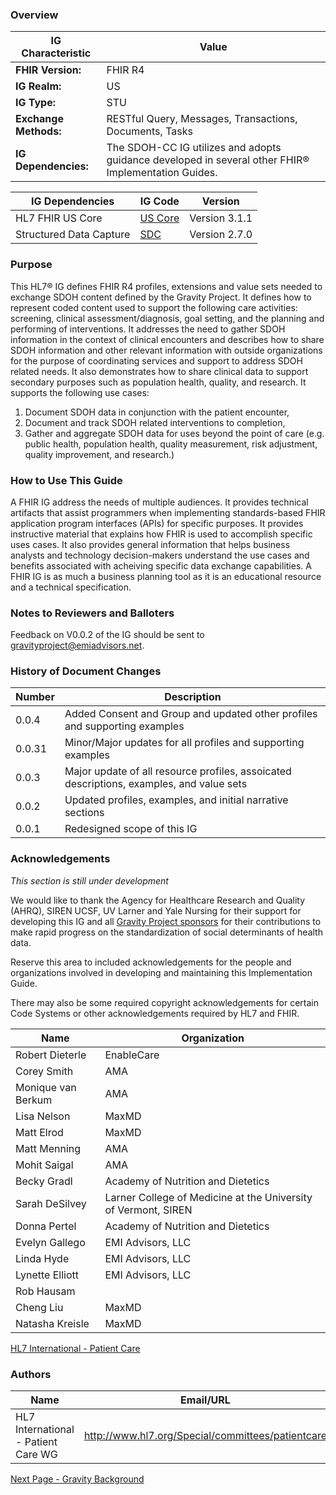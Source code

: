 ### Overview

|IG Characteristic  |     Value |
|------------------------------------------------------|--------------------------------------------|
|**FHIR Version:** |    FHIR R4 |
|**IG Realm:** |    US |
|**IG Type:** |    STU |
|**Exchange Methods:** |    RESTful Query, Messages, Transactions, Documents, Tasks |
|**IG Dependencies:** |    The SDOH-CC IG utilizes and adopts guidance developed in several other FHIR&reg; Implementation Guides. |





|IG Dependencies         |  IG Code         | Version                      |
|----------------------------------|-------------------------|---------------|
| HL7 FHIR US Core               |  [US Core](http://hl7.org/fhir/us/core/STU3.1)                | Version 3.1.1     |
| Structured Data Capture                         |   [SDC](http://hl7.org/fhir/uv/sdc/2019May)        | Version 2.7.0                     |





###  Purpose

This HL7&reg; IG defines FHIR R4 profiles, extensions and value sets needed to exchange SDOH content defined by the Gravity Project. It defines how to represent coded content used to support the following care activities: screening, clinical assessment/diagnosis, goal setting, and the planning and performing of interventions. It addresses the need to gather SDOH information in the context of clinical encounters and describes how to share SDOH information and other relevant information with outside organizations for the purpose of coordinating services and support to address SDOH related needs. It also demonstrates how to share clinical data to support secondary purposes such as population health, quality, and research. It supports the following use cases:
1.	Document SDOH data in conjunction with the patient encounter,
2.	Document and track SDOH related interventions to completion,
3.	Gather and aggregate SDOH data for uses beyond the point of care (e.g. public health, population health, quality measurement, risk adjustment, quality improvement, and research.)


### How to Use This Guide

A FHIR IG address the needs of multiple audiences. It provides technical artifacts that assist programmers when implementing standards-based FHIR application program interfaces (APIs) for specific purposes. It provides instructive material that explains how FHIR is used to accomplish specific uses cases. It also provides general information that helps business analysts and technology decision-makers understand the use cases and benefits associated with acheiving specific data exchange capabilities. A FHIR IG is as much a business planning tool as it is an educational resource and a technical specification.



### Notes to Reviewers and Balloters

Feedback on V0.0.2 of the IG should be sent to gravityproject@emiadvisors.net. 


### History of Document Changes

| Number         | Description                                                                                                                                                   |
|---------------|----------------------------------------------------------------------------------------------------|
| 0.0.4         |Added Consent and Group and updated other profiles and supporting examples         |
| 0.0.31       |Minor/Major updates for all profiles and supporting examples         |
| 0.0.3         |Major update of all resource profiles, assoicated descriptions, examples, and value sets         |
| 0.0.2         |Updated profiles, examples, and initial narrative sections         |
| 0.0.1         | Redesigned scope of this IG                                         |



### Acknowledgements
*This section is still under development*

We would like to thank the Agency for Healthcare Research and Quality (AHRQ), SIREN UCSF, UV Larner and Yale Nursing for their support for developing this IG and all [Gravity Project sponsors](https://confluence.hl7.org/display/GRAV/Gravity+Project+Sponsors) for their contributions to make rapid progress on the standardization of social determinants of health data.

Reserve this area to included acknowledgements for the people and organizations involved in developing and maintaining this Implementation Guide.

There may also be some required copyright acknowledgements for certain Code Systems or other acknowledgements required by HL7 and FHIR.


|**Name**         | **Organization**                                        |
|--------------------------|--------------------------------------------|
| Robert Dieterle         | EnableCare                                         |
| Corey Smith        | AMA                                   |
| Monique van Berkum       | AMA                                 |
| Lisa Nelson           | MaxMD                                         |
| Matt Elrod        | MaxMD                                   |
| Matt Menning        |  AMA                                  |
| Mohit Saigal        | AMA                                   |
| Becky Gradl          | Academy of Nutrition and Dietetics                                 |
| Sarah DeSilvey        |  Larner College of Medicine at the University of Vermont, SIREN                                  |
| Donna Pertel         |  Academy of Nutrition and Dietetics                                  |
| Evelyn Gallego        |  EMI Advisors, LLC                                  |
| Linda Hyde        |   EMI Advisors, LLC                                 |
| Lynette Elliott| EMI Advisors, LLC |
| Rob Hausam |        |
| Cheng Liu | MaxMD|
| Natasha Kreisle | MaxMD|


[HL7 International - Patient Care](http://www.hl7.org/Special/committees/patientcare)



### Authors

<table>
<thead>
<tr>
<th>Name</th>
<th>Email/URL</th>
</tr>
</thead>
<tbody>
<tr>
<td>HL7 International - Patient Care WG</td>
<td><a href="http://www.hl7.org/Special/committees/patientcare" target="_new">http://www.hl7.org/Special/committees/patientcare</a></td>
</tr>
</tbody>
</table>




[Next Page - Gravity Background](gravity_background.html)